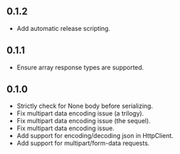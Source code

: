 ##  0.1.2
* Add automatic release scripting.

##  0.1.1
* Ensure array response types are supported.

##  0.1.0
* Strictly check for None body before serializing.
* Fix multipart data encoding issue (a trilogy).
* Fix multipart data encoding issue (the sequel).
* Fix multipart data encoding issue.
* Add support for encoding/decoding json in HttpClient.
* Add support for multipart/form-data requests.

